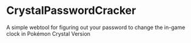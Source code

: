 # CrystalPasswordCracker
A simple webtool for figuring out your password to change the in-game clock in Pokémon Crystal Version
